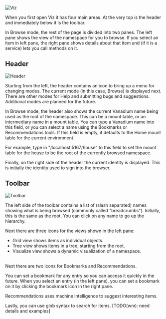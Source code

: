 ![Viz](helpimg/viz.png)

When you first open Viz it has four main areas.
At the very top is the header and immediately below it is the toolbar.

In Browse mode, the rest of the page is divided into two panes.
The left pane shows the view of the namespace for you to browse.
If you select an item in left pane, the right pane shows details
about that item and (if it is a service) lets you call methods on it.

Header
------

![Header](helpimg/header.png)

Starting from the left, the header contains an icon to bring up a menu
for changing modes.
The current mode (in this case, Browse) is displayed next.
There are other modes for Help and submitting bugs and suggestions.
Additional modes are planned for the future.

In Browse mode, the header also shows the current Vanadium name being used
as the root of the namespace.
This can be a mount table, or an intermediary name in a mount table.
You can type a Vanadium name into this field, or you can select a name
using the Bookmarks or Recommendations tools. If this field is empty,
it defaults to the Home mount table for the current environment.

For example, type in "/localhost:5167/house" to this field to set the
mount table for the house to be the root of the currently browsed namespace.

Finally, on the right side of the header the current identity is displayed.
This is initially the identity used to sign into the browser.

Toolbar
-------

![Toolbar](helpimg/toolbar.png)

The left side of the toolbar contains a list of (slash separated) names showing
what is being browsed (commonly called "breadcrumbs").
Initially, this is the same as the root.
You can click on any name to go up the hierarchy.

Next there are three icons for the views shown in the left pane:
* Grid view shows items as individual objects.
* Tree view shows items in a tree, starting from the root.
* Visualize view shows a dynamic visualization of a namespace.
<br /><br />

Next there are two icons for Bookmarks and Recommendations.

You can set a bookmark for any entry so you can access it quickly in the future.
When you select an entry (in the left pane),
you can set a bookmark on it by clicking the bookmark icon in the right pane.

Recommendations uses machine intelligence to suggest interesting items.

Lastly, you can use glob syntax to search for items.
[TODO(wm): need details and examples]
